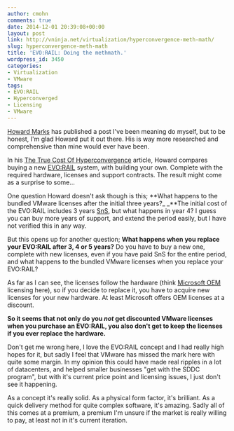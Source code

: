 ```yaml
---
author: cmohn
comments: true
date: 2014-12-01 20:39:08+00:00
layout: post
link: http://vninja.net/virtualization/hyperconvergence-meth-math/
slug: hyperconvergence-meth-math
title: 'EVO:RAIL: Doing the methmath.'
wordpress_id: 3450
categories:
- Virtualization
- VMware
tags:
- EVO:RAIL
- Hyperconverged
- Licensing
- VMware
---
```





[Howard Marks](http://twitter.com/DeepStorageNet) has published a post I've been meaning do myself, but to be honest, I'm glad Howard put it out there. His is way more researched and comprehensive than mine would ever have been.




In his [The True Cost Of Hyperconvergence](http://www.networkcomputing.com/storage/the-true-cost-of-hyperconvergence/a/d-id/1317768?_mc=sm_nwc) article, Howard compares buying a new [EVO:RAIL](http://www.vmware.com/products/evorail) system, with building your own. Complete with the required hardware, licenses and support contracts. The result might come as a surprise to some...




One question Howard doesn't ask though is this;
**What happens to the bundled VMware licenses after the initial three years?_ _**The initial cost of the EVO:RAIL includes 3 years [SnS](http://www.vmware.com/files/pdf/support/support_terms_conditions.pdf), but what happens in year 4? I guess you can buy more years of support, and extend the period easily, but I have not verified this in any way.




But this opens up for another question;
**What happens when you replace your EVO:RAIL after 3, 4 or 5 years?** Do you have to buy a new one, complete with new licenses, even if you have paid SnS for the entire period, and what happens to the bundled VMware licenses when you replace your EVO:RAIL?




As far as I can see, the licenses follow the hardware (think [Microsoft OEM](http://www.microsoft.com/oem/en/licensing/sblicensing/Pages/licensing_faq.aspx#fbid=aQQmENtQ93K?hashlink=faq3) licensing here), so if you decide to replace it, you have to acquire new licenses for your new hardware. At least Microsoft offers OEM licenses at a discount.




**So it seems that not only do you _not_ get discounted VMware licenses when you purchase an EVO:RAIL, you also don't get to keep the licenses if you ever replace the hardware.**




Don't get me wrong here, I love the EVO:RAIL concept and I had really high hopes for it, but sadly I feel that VMware has missed the mark here with quite some margin. In my opinion this could have made real ripples in a lot of datacenters, and helped smaller businesses "get with the SDDC program", but with it's current price point and licensing issues, I just don't see it happening.




As a concept it's really solid. As a physical form factor, it's brilliant. As a quick delivery method for quite complex software, it's amazing. Sadly all of this comes at a premium, a premium I'm unsure if the market is really willing to pay, at least not in it's current iteration.




